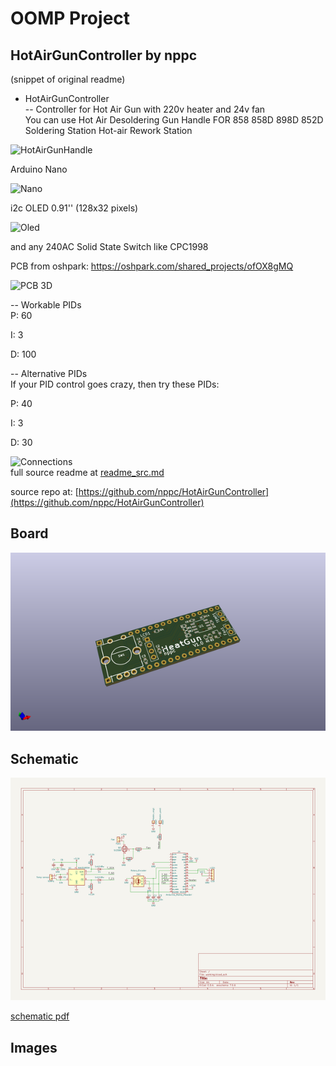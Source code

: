 # OOMP Project  
## HotAirGunController  by nppc  
  
(snippet of original readme)  
  
- HotAirGunController  
-- Controller for Hot Air Gun with 220v heater and 24v fan  
You can use Hot Air Desoldering Gun Handle FOR 858 858D 898D 852D Soldering Station Hot-air Rework Station  
  
![HotAirGunHandle](Images/HotAirDesolderingGunHandle.jpg)  
  
Arduino Nano  
  
![Nano](Images/arduinoNano.png)  
  
i2c OLED 0.91'' (128x32 pixels)  
  
![Oled](Images/OLED.png)  
  
and any 240AC Solid State Switch like CPC1998  
  
PCB from oshpark: https://oshpark.com/shared_projects/ofOX8gMQ  
  
![PCB 3D](Images/PCB3D.jpg)  
  
-- Workable PIDs  
P: 60  
  
I: 3  
  
D: 100  
  
-- Alternative PIDs  
If your PID control goes crazy, then try these PIDs:  
  
P: 40  
  
I: 3  
  
D: 30  
  
![Connections](Images/HotAirGunConnections.jpg)  
  full source readme at [readme_src.md](readme_src.md)  
  
source repo at: [https://github.com/nppc/HotAirGunController](https://github.com/nppc/HotAirGunController)  
## Board  
  
[![working_3d.png](working_3d_600.png)](working_3d.png)  
## Schematic  
  
[![working_schematic.png](working_schematic_600.png)](working_schematic.png)  
  
[schematic pdf](working_schematic.pdf)  
## Images  
